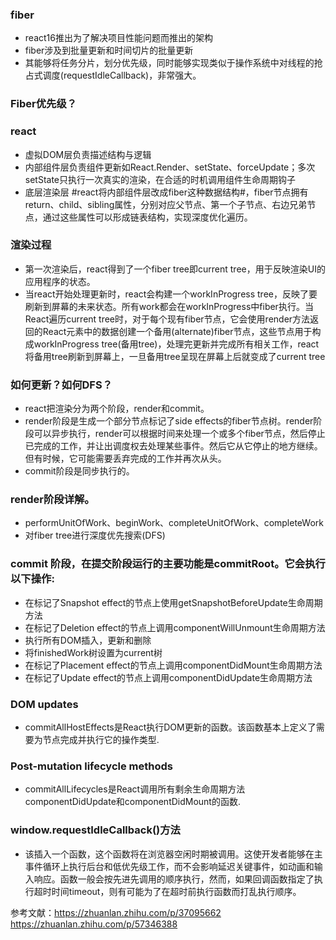 ### fiber
- react16推出为了解决项目性能问题而推出的架构
- fiber涉及到批量更新和时间切片的批量更新
- 其能够将任务分片，划分优先级，同时能够实现类似于操作系统中对线程的抢占式调度(requestIdleCallback)，非常强大。

### Fiber优先级？
### react
- 虚拟DOM层负责描述结构与逻辑
- 内部组件层负责组件更新如React.Render、setState、forceUpdate；多次setState只执行一次真实的渲染，在合适的时机调用组件生命周期钩子
- 底层渲染层
#react将内部组件层改成fiber这种数据结构#，fiber节点拥有return、child、sibling属性，分别对应父节点、第一个子节点、右边兄弟节点，通过这些属性可以形成链表结构，实现深度优化遍历。

### 渲染过程
- 第一次渲染后，react得到了一个fiber tree即current tree，用于反映渲染UI的应用程序的状态。
- 当react开始处理更新时，react会构建一个workInProgress tree，反映了要刷新到屏幕的未来状态。所有work都会在workInProgress中fiber执行。当React遍历current tree时，对于每个现有fiber节点，它会使用render方法返回的React元素中的数据创建一个备用(alternate)fiber节点，这些节点用于构成workInProgress tree(备用tree)，处理完更新并完成所有相关工作，react将备用tree刷新到屏幕上，一旦备用tree呈现在屏幕上后就变成了current tree

### 如何更新？如何DFS？
- react把渲染分为两个阶段，render和commit。
- render阶段是生成一个部分节点标记了side effects的fiber节点树。render阶段可以异步执行，render可以根据时间来处理一个或多个fiber节点，然后停止已完成的工作，并让出调度权去处理某些事件。然后它从它停止的地方继续。但有时候，它可能需要丢弃完成的工作并再次从头。
- commit阶段是同步执行的。

### render阶段详解。
- performUnitOfWork、beginWork、completeUnitOfWork、completeWork 
- 对fiber tree进行深度优先搜索(DFS)

### commit 阶段，在提交阶段运行的主要功能是commitRoot。它会执行以下操作:

- 在标记了Snapshot effect的节点上使用getSnapshotBeforeUpdate生命周期方法
- 在标记了Deletion effect的节点上调用componentWillUnmount生命周期方法
- 执行所有DOM插入，更新和删除
- 将finishedWork树设置为current树
- 在标记了Placement effect的节点上调用componentDidMount生命周期方法
- 在标记了Update effect的节点上调用componentDidUpdate生命周期方法

### DOM updates
- commitAllHostEffects是React执行DOM更新的函数。该函数基本上定义了需要为节点完成并执行它的操作类型.

### Post-mutation lifecycle methods
- commitAllLifecycles是React调用所有剩余生命周期方法componentDidUpdate和componentDidMount的函数.

### window.requestIdleCallback()方法
- 该插入一个函数，这个函数将在浏览器空闲时期被调用。这使开发者能够在主事件循环上执行后台和低优先级工作，而不会影响延迟关键事件，如动画和输入响应。函数一般会按先进先调用的顺序执行，然而，如果回调函数指定了执行超时时间timeout，则有可能为了在超时前执行函数而打乱执行顺序。

参考文献：https://zhuanlan.zhihu.com/p/37095662 https://zhuanlan.zhihu.com/p/57346388